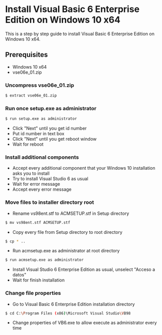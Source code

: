 # Install Visual Basic 6 Enterprise Edition on Windows 10 x64

This is a step by step guide to install Visual Basic 6 Enterprise Edition on Windows 10 x64.

## Prerequisites

- Windows 10 x64
- vse06e_01.zip

### Uncompress vse06e_01.zip

```sh
$ extract vse06e_01.zip
```

### Run once setup.exe as administrator

```sh
$ run setup.exe as administrator
```
- Click "Next" until you get id number
- Put id number in text box
- Click "Next" until you get reboot window
- Wait for reboot

### Install additional components
- Accept every additional component that your Windows 10 installation asks you to install
- Try to install Visual Studio 6 as usual
- Wait for error message
- Accept every error message

### Move files to installer directory root
- Rename vs98ent.stf to ACMSETUP.stf in Setup directory
```sh
$ mv vs98ent.stf ACMSETUP.stf
```
- Copy every file from Setup directory to root directory
```sh
$ cp * ..
```
- Run acmsetup.exe as administrator at root directory
```sh
$ run acmsetup.exe as administrator
```
- Install Visual Studio 6 Enterprise Edition as usual, unselect "Acceso a datos"
- Wait for finish installation

### Change file properties
- Go to Visual Basic 6 Enterprise Edition installation directory
```sh
$ cd C:\Program Files (x86)\Microsoft Visual Studio\VB98
```
- Change properties of VB6.exe to allow execute as administrator every time

